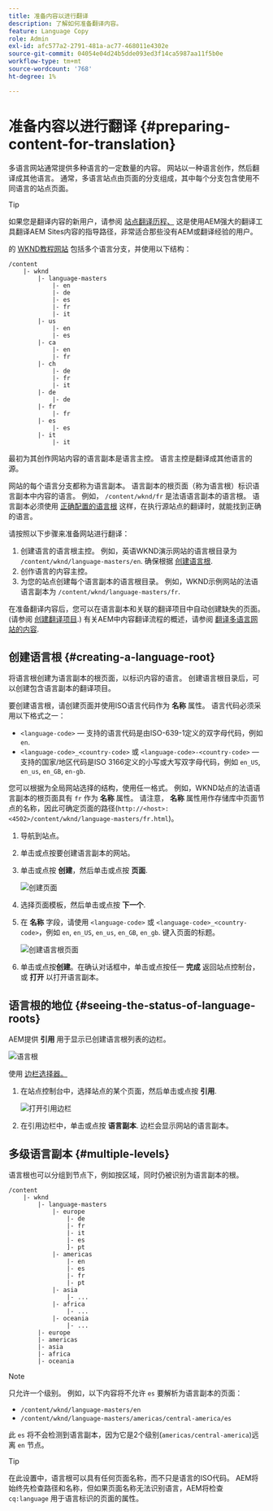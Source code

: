 ```yaml
---
title: 准备内容以进行翻译
description: 了解如何准备翻译内容。
feature: Language Copy
role: Admin
exl-id: afc577a2-2791-481a-ac77-468011e4302e
source-git-commit: 04054e04d24b5dde093ed3f14ca5987aa11f5b0e
workflow-type: tm+mt
source-wordcount: '768'
ht-degree: 1%

---
```


# 准备内容以进行翻译 {#preparing-content-for-translation}

多语言网站通常提供多种语言的一定数量的内容。 网站以一种语言创作，然后翻译成其他语言。 通常，多语言站点由页面的分支组成，其中每个分支包含使用不同语言的站点页面。

>[!TIP]
>
>如果您是翻译内容的新用户，请参阅 [站点翻译历程、](/help/journey-sites/translation/overview.md) 这是使用AEM强大的翻译工具翻译AEM Sites内容的指导路径，非常适合那些没有AEM或翻译经验的用户。

的 [WKND教程网站](/help/implementing/developing/introduction/develop-wknd-tutorial.md) 包括多个语言分支，并使用以下结构：

```text
/content
    |- wknd
        |- language-masters
            |- en
            |- de
            |- es
            |- fr
            |- it
        |- us
            |- en
            |- es
        |- ca
            |- en
            |- fr
        |- ch
            |- de
            |- fr
            |- it
        |- de
            |- de
        |- fr
            |- fr
        |- es
            |- es
        |- it
            |- it
```

最初为其创作网站内容的语言副本是语言主控。 语言主控是翻译成其他语言的源。

网站的每个语言分支都称为语言副本。 语言副本的根页面（称为语言根）标识语言副本中内容的语言。 例如， `/content/wknd/fr` 是法语语言副本的语言根。 语言副本必须使用 [正确配置的语言根](preparation.md#creating-a-language-root) 这样，在执行源站点的翻译时，就能找到正确的语言。

请按照以下步骤来准备网站进行翻译：

1. 创建语言的语言根主控。 例如，英语WKND演示网站的语言根目录为 `/content/wknd/language-masters/en`. 确保根据 [创建语言根](preparation.md#creating-a-language-root).
1. 创作语言的内容主控。
1. 为您的站点创建每个语言副本的语言根目录。 例如，WKND示例网站的法语语言副本为 `/content/wknd/language-masters/fr`.

在准备翻译内容后，您可以在语言副本和关联的翻译项目中自动创建缺失的页面。 (请参阅 [创建翻译项目](managing-projects.md).) 有关AEM中内容翻译流程的概述，请参阅 [翻译多语言网站的内容](overview.md).

## 创建语言根 {#creating-a-language-root}

将语言根创建为语言副本的根页面，以标识内容的语言。 创建语言根目录后，可以创建包含语言副本的翻译项目。

要创建语言根，请创建页面并使用ISO语言代码作为 **名称** 属性。 语言代码必须采用以下格式之一：

* `<language-code>`  — 支持的语言代码是由ISO-639-1定义的双字母代码，例如 `en`.
* `<language-code>_<country-code>` 或 `<language-code>-<country-code>`  — 支持的国家/地区代码是ISO 3166定义的小写或大写双字母代码，例如 `en_US`, `en_us`, `en_GB`, `en-gb`.

您可以根据为全局网站选择的结构，使用任一格式。  例如，WKND站点的法语语言副本的根页面具有 `fr` 作为 **名称** 属性。 请注意， **名称** 属性用作存储库中页面节点的名称，因此可确定页面的路径(`http://<host>:<4502>/content/wknd/language-masters/fr.html`)。

1. 导航到站点。
1. 单击或点按要创建语言副本的网站。
1. 单击或点按 **创建**，然后单击或点按 **页面**.

   ![创建页面](../assets/create-page.png)

1. 选择页面模板，然后单击或点按 **下一个**.
1. 在 **名称** 字段，请使用 `<language-code>` 或 `<language-code>_<country-code>`，例如 `en`, `en_US`, `en_us`, `en_GB`, `en_gb`. 键入页面的标题。

   ![创建语言根页面](../assets/create-language-root.png)

1. 单击或点按&#x200B;**创建**。在确认对话框中，单击或点按任一 **完成** 返回站点控制台，或 **打开** 以打开语言副本。

## 语言根的地位 {#seeing-the-status-of-language-roots}

AEM提供 **引用** 用于显示已创建语言根列表的边栏。

![语言根](../assets/language-roots.png)

使用 [边栏选择器。](/help/sites-cloud/authoring/getting-started/basic-handling.md#rail-selector)

1. 在站点控制台中，选择站点的某个页面，然后单击或点按 **引用**.

   ![打开引用边栏](../assets/opening-references-rail.png)

1. 在引用边栏中，单击或点按 **语言副本**. 边栏会显示网站的语言副本。

## 多级语言副本 {#multiple-levels}

语言根也可以分组到节点下，例如按区域，同时仍被识别为语言副本的根。

```text
/content
    |- wknd
        |- language-masters
            |- europe
                |- de
                |- fr
                |- it
                |- es
                ]- pt
            |- americas
                |- en
                |- es
                |- fr
                |- pt
            |- asia
                |- ...
            |- africa
                |- ...
            |- oceania
                |- ...
        |- europe
        |- americas
        |- asia
        |- africa
        |- oceania            
```

>[!NOTE]
>
>只允许一个级别。 例如，以下内容将不允许 `es` 要解析为语言副本的页面：
>
>* `/content/wknd/language-masters/en`
>* `/content/wknd/language-masters/americas/central-america/es`
>
> 此 `es` 将不会检测到语言副本，因为它是2个级别(`americas/central-america`)远离 `en` 节点。

>[!TIP]
>
>在此设置中，语言根可以具有任何页面名称，而不只是语言的ISO代码。 AEM将始终先检查路径和名称，但如果页面名称无法识别语言，AEM将检查 `cq:language` 用于语言标识的页面的属性。
